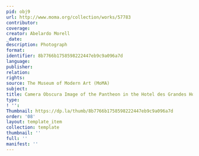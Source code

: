 ```yaml
---
pid: obj9
url: http://www.moma.org/collection/works/57783
contributor: 
coverage: 
creator: Abelardo Morell
_date: 
description: Photograph
format: 
identifier: 8b7766b1758598222447eb9c9a096a7d
language: 
publisher: 
relation: 
rights: 
source: The Museum of Modern Art (MoMA)
subject: 
title: Camera Obscura Image of the Pantheon in the Hotel des Grandes Hommes
type: 
! '': 
Thumbnail: https://dp.la/thumb/8b7766b1758598222447eb9c9a096a7d
order: '08'
layout: template_item
collection: template
thumbnail: ''
full: ''
manifest: ''
---
```

